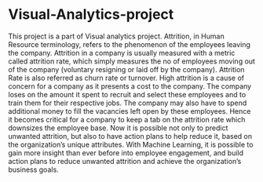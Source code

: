 # Visual-Analytics-project
This project is a part of Visual analytics project. 
Attrition, in Human Resource terminology, refers to the phenomenon of the employees leaving the company.
Attrition in a company is usually measured with a metric called attrition rate, which simply measures the no
of employees moving out of the company (voluntary resigning or laid off by the company). Attrition Rate is
also referred as churn rate or turnover.
High attrition is a cause of concern for a company as it presents a cost to the company. The company loses
on the amount it spent to recruit and select these employees and to train them for their respective jobs. The
company may also have to spend additional money to fill the vacancies left open by these employees. Hence
it becomes critical for a company to keep a tab on the attrition rate which downsizes the employee base.
Now it is possible not only to predict unwanted attrition, but also to have action plans to help reduce it,
based on the organization’s unique attributes.
With Machine Learning, it is possible to gain more insight than ever before into employee engagement, and
build action plans to reduce unwanted attrition and achieve the organization’s business goals.
